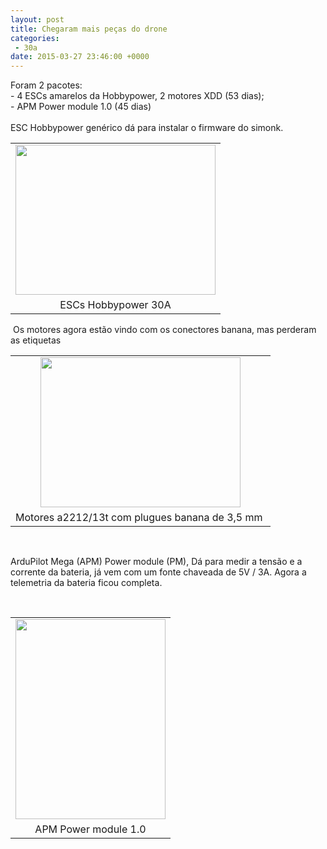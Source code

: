 ```yaml
---
layout: post
title: Chegaram mais peças do drone
categories:
 - 30a
date: 2015-03-27 23:46:00 +0000
---
```


<div>
Foram 2 pacotes:<br/>
- 4 ESCs amarelos da Hobbypower, 2 motores XDD (53 dias);<br/>
- APM Power module 1.0 (45 dias)</div>

<div>
<br/></div>

<div>
ESC Hobbypower genérico dá para instalar o firmware do simonk.&nbsp;</div>

  

<table align="center" cellpadding="0" cellspacing="0" class="tr-caption-container" style="margin-left: auto; margin-right: auto; text-align: center;"><tbody>
<tr><td style="text-align: center;"><a href="http://2.bp.blogspot.com/-XLH-HNgCvsg/VRWM612E0qI/AAAAAAABHYc/XOrnPCjDskY/s1600/IMG_20150327_001426.jpg" imageanchor="1" style="margin-left: auto; margin-right: auto;"><img border="0" height="240" src="http://2.bp.blogspot.com/-XLH-HNgCvsg/VRWM612E0qI/AAAAAAABHYc/XOrnPCjDskY/s1600/IMG_20150327_001426.jpg" width="320"/></a></td></tr>
<tr><td class="tr-caption" style="text-align: center;">ESCs Hobbypower 30A</td></tr>
</tbody></table>

&nbsp;Os motores agora estão vindo com os conectores banana, mas perderam as etiquetas  

  

<table align="center" cellpadding="0" cellspacing="0" class="tr-caption-container" style="margin-left: auto; margin-right: auto; text-align: center;"><tbody>
<tr><td style="text-align: center;"><a href="http://4.bp.blogspot.com/-nGZjkaycEvc/VRWM68TXlUI/AAAAAAABHYc/ztLgmeOWQV0/s1600/IMG_20150327_001403.jpg" imageanchor="1" style="margin-left: auto; margin-right: auto;"><img border="0" height="240" src="http://4.bp.blogspot.com/-nGZjkaycEvc/VRWM68TXlUI/AAAAAAABHYc/ztLgmeOWQV0/s1600/IMG_20150327_001403.jpg" width="320"/></a></td></tr>
<tr><td class="tr-caption" style="text-align: center;">Motores a2212/13t com plugues banana de 3,5 mm&nbsp;</td></tr>
</tbody></table>

<div class="separator" style="clear: both; text-align: center;">
<br/></div>

ArduPilot Mega (APM) Power module (PM), Dá para medir a tensão e a corrente da bateria, já vem com um fonte chaveada de 5V / 3A. Agora a telemetria da bateria ficou completa.  

<div>
<br/>
<table align="center" cellpadding="0" cellspacing="0" class="tr-caption-container" style="margin-left: auto; margin-right: auto; text-align: center;"><tbody>
<tr><td style="text-align: center;"><a href="http://4.bp.blogspot.com/-hRTwBhQKCJA/VRWNdF-v4kI/AAAAAAABHYw/f4jt8h1p7Ls/s1600/IMG_20150327_140208.jpg" imageanchor="1" style="margin-left: auto; margin-right: auto;"><img border="0" height="320" src="http://4.bp.blogspot.com/-hRTwBhQKCJA/VRWNdF-v4kI/AAAAAAABHYw/f4jt8h1p7Ls/s1600/IMG_20150327_140208.jpg" width="240"/></a></td></tr>
<tr><td class="tr-caption" style="text-align: center;">APM Power module 1.0</td></tr>
</tbody></table>
<br/></div>